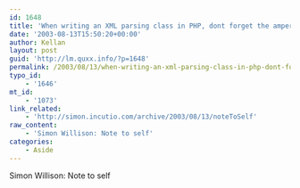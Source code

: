 ```yaml
---
id: 1648
title: 'When writing an XML parsing class in PHP, dont forget the ampersands'
date: '2003-08-13T15:50:20+00:00'
author: Kellan
layout: post
guid: 'http://lm.quxx.info/?p=1648'
permalink: /2003/08/13/when-writing-an-xml-parsing-class-in-php-dont-forget-the-ampersands/
typo_id:
    - '1646'
mt_id:
    - '1073'
link_related:
    - 'http://simon.incutio.com/archive/2003/08/13/noteToSelf'
raw_content:
    - 'Simon Willison: Note to self'
categories:
    - Aside
---
```


Simon Willison: Note to self
